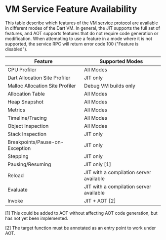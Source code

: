# VM Service Feature Availability

This table describe which features of the [VM service protocol](service.md) are available in different modes of the Dart VM. In general, the JIT supports the full set of features, and AOT supports features that do not require code generation or modification. When attempting to use a feature in a mode where it is not supported, the service RPC will return error code 100 ("Feature is disabled").

| Feature                         | Supported Modes                         |
| ---                             | ---                                     |
| CPU Profiler                    | All Modes                               |
| Dart Allocation Site Profiler   | JIT only                                |
| Malloc Allocation Site Profiler | Debug VM builds only                    |
| Allocation Table                | All Modes                               |
| Heap Snapshot                   | All Modes                               |
| Metrics                         | All Modes                               |
| Timeline/Tracing                | All Modes                               |
| Object Inspection               | All Modes                               |
| Stack Inspection                | JIT only                                |
| Breakpoints/Pause-on-Exception  | JIT only                                |
| Stepping                        | JIT only                                |
| Pausing/Resuming                | JIT only [1]                            |
| Reload                          | JIT with a compilation server available |
| Evaluate                        | JIT with a compilation server available |
| Invoke                          | JIT + AOT [2]                           |

[1] This could be added to AOT without affecting AOT code generation, but has not yet been implemented.

[2] The target function must be annotated as an entry point to work under AOT.

